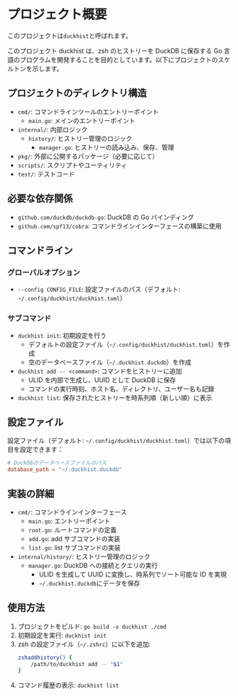 # プロジェクト概要

このプロジェクトは`duckhist`と呼ばれます。

このプロジェクト duckhist は、zsh のヒストリーを DuckDB に保存する Go 言語のプログラムを開発することを目的としています。以下にプロジェクトのスケルトンを示します。

## プロジェクトのディレクトリ構造

- `cmd/`: コマンドラインツールのエントリーポイント
  - `main.go`: メインのエントリーポイント
- `internal/`: 内部ロジック
  - `history/`: ヒストリー管理のロジック
    - `manager.go`: ヒストリーの読み込み、保存、管理
- `pkg/`: 外部に公開するパッケージ（必要に応じて）
- `scripts/`: スクリプトやユーティリティ
- `test/`: テストコード

## 必要な依存関係

- `github.com/duckdb/duckdb-go`: DuckDB の Go バインディング
- `github.com/spf13/cobra`: コマンドラインインターフェースの構築に使用

## コマンドライン

### グローバルオプション

- `--config CONFIG_FILE`: 設定ファイルのパス（デフォルト: `~/.config/duckhist/duckhist.toml`）

### サブコマンド

- `duckhist init`: 初期設定を行う
  - デフォルトの設定ファイル（`~/.config/duckhist/duckhist.toml`）を作成
  - 空のデータベースファイル（`~/.duckhist.duckdb`）を作成
- `duckhist add -- <command>`: コマンドをヒストリーに追加
  - ULID を内部で生成し、UUID として DuckDB に保存
  - コマンドの実行時刻、ホスト名、ディレクトリ、ユーザー名も記録
- `duckhist list`: 保存されたヒストリーを時系列順（新しい順）に表示

## 設定ファイル

設定ファイル（デフォルト: `~/.config/duckhist/duckhist.toml`）では以下の項目を設定できます：

```toml
# DuckDBのデータベースファイルのパス
database_path = "~/.duckhist.duckdb"
```

## 実装の詳細

- `cmd/`: コマンドラインインターフェース
  - `main.go`: エントリーポイント
  - `root.go`: ルートコマンドの定義
  - `add.go`: add サブコマンドの実装
  - `list.go`: list サブコマンドの実装
- `internal/history/`: ヒストリー管理のロジック
  - `manager.go`: DuckDB への接続とクエリの実行
    - ULID を生成して UUID に変換し、時系列でソート可能な ID を実現
    - `~/.duckhist.duckdb`にデータを保存

## 使用方法

1. プロジェクトをビルド: `go build -o duckhist ./cmd`
2. 初期設定を実行: `duckhist init`
3. zsh の設定ファイル（`~/.zshrc`）に以下を追加:
   ```zsh
   zshaddhistory() {
       /path/to/duckhist add -- "$1"
   }
   ```
4. コマンド履歴の表示: `duckhist list`
